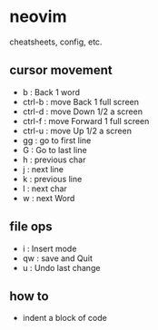 # neovim
cheatsheets, config, etc.

## cursor movement
- b : Back 1 word
- ctrl-b : move Back 1 full screen
- ctrl-d : move Down 1/2 a screen
- ctrl-f : move Forward 1 full screen
- ctrl-u : move Up 1/2 a screen
- gg : go to first line
- G : Go to last line
- h : previous char
- j : next line
- k : previous line
- l : next char
- w : next Word

## file ops
- i : Insert mode
- qw : save and Quit
- u : Undo last change

## how to
- indent a block of code
